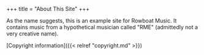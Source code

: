 +++
title = "About This Site"
+++

As the name suggests, this is an example site for Rowboat Music. It contains music from a hypothetical musician called "RME" (admittedly not a very creative name).

[Copyright information]({{< relref "copyright.md" >}})